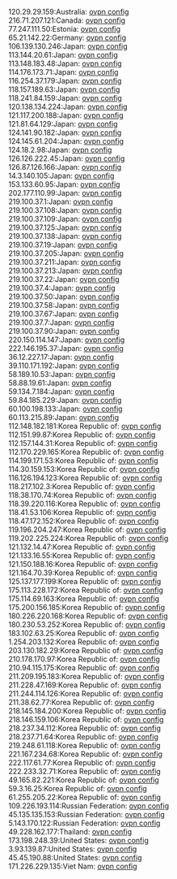 120.29.29.159:Australia: [ovpn config](vpn/120_29_29_159.ovpn)  
216.71.207.121:Canada: [ovpn config](vpn/216_71_207_121.ovpn)  
77.247.111.50:Estonia: [ovpn config](vpn/77_247_111_50.ovpn)  
65.21.142.22:Germany: [ovpn config](vpn/65_21_142_22.ovpn)  
106.139.130.246:Japan: [ovpn config](vpn/106_139_130_246.ovpn)  
113.144.20.61:Japan: [ovpn config](vpn/113_144_20_61.ovpn)  
113.148.183.48:Japan: [ovpn config](vpn/113_148_183_48.ovpn)  
114.176.173.71:Japan: [ovpn config](vpn/114_176_173_71.ovpn)  
116.254.37.179:Japan: [ovpn config](vpn/116_254_37_179.ovpn)  
118.157.189.63:Japan: [ovpn config](vpn/118_157_189_63.ovpn)  
118.241.84.159:Japan: [ovpn config](vpn/118_241_84_159.ovpn)  
120.138.134.224:Japan: [ovpn config](vpn/120_138_134_224.ovpn)  
121.117.200.188:Japan: [ovpn config](vpn/121_117_200_188.ovpn)  
121.81.64.129:Japan: [ovpn config](vpn/121_81_64_129.ovpn)  
124.141.90.182:Japan: [ovpn config](vpn/124_141_90_182.ovpn)  
124.145.61.204:Japan: [ovpn config](vpn/124_145_61_204.ovpn)  
124.18.2.98:Japan: [ovpn config](vpn/124_18_2_98.ovpn)  
126.126.222.45:Japan: [ovpn config](vpn/126_126_222_45.ovpn)  
126.87.126.166:Japan: [ovpn config](vpn/126_87_126_166.ovpn)  
14.3.140.105:Japan: [ovpn config](vpn/14_3_140_105.ovpn)  
153.133.60.95:Japan: [ovpn config](vpn/153_133_60_95.ovpn)  
202.177.110.99:Japan: [ovpn config](vpn/202_177_110_99.ovpn)  
219.100.37.1:Japan: [ovpn config](vpn/219_100_37_1.ovpn)  
219.100.37.108:Japan: [ovpn config](vpn/219_100_37_108.ovpn)  
219.100.37.109:Japan: [ovpn config](vpn/219_100_37_109.ovpn)  
219.100.37.125:Japan: [ovpn config](vpn/219_100_37_125.ovpn)  
219.100.37.138:Japan: [ovpn config](vpn/219_100_37_138.ovpn)  
219.100.37.19:Japan: [ovpn config](vpn/219_100_37_19.ovpn)  
219.100.37.205:Japan: [ovpn config](vpn/219_100_37_205.ovpn)  
219.100.37.211:Japan: [ovpn config](vpn/219_100_37_211.ovpn)  
219.100.37.213:Japan: [ovpn config](vpn/219_100_37_213.ovpn)  
219.100.37.22:Japan: [ovpn config](vpn/219_100_37_22.ovpn)  
219.100.37.4:Japan: [ovpn config](vpn/219_100_37_4.ovpn)  
219.100.37.50:Japan: [ovpn config](vpn/219_100_37_50.ovpn)  
219.100.37.58:Japan: [ovpn config](vpn/219_100_37_58.ovpn)  
219.100.37.67:Japan: [ovpn config](vpn/219_100_37_67.ovpn)  
219.100.37.7:Japan: [ovpn config](vpn/219_100_37_7.ovpn)  
219.100.37.90:Japan: [ovpn config](vpn/219_100_37_90.ovpn)  
220.150.114.147:Japan: [ovpn config](vpn/220_150_114_147.ovpn)  
222.146.195.37:Japan: [ovpn config](vpn/222_146_195_37.ovpn)  
36.12.227.17:Japan: [ovpn config](vpn/36_12_227_17.ovpn)  
39.110.171.192:Japan: [ovpn config](vpn/39_110_171_192.ovpn)  
58.189.10.53:Japan: [ovpn config](vpn/58_189_10_53.ovpn)  
58.88.19.61:Japan: [ovpn config](vpn/58_88_19_61.ovpn)  
59.134.7.184:Japan: [ovpn config](vpn/59_134_7_184.ovpn)  
59.84.185.229:Japan: [ovpn config](vpn/59_84_185_229.ovpn)  
60.100.198.133:Japan: [ovpn config](vpn/60_100_198_133.ovpn)  
60.113.215.89:Japan: [ovpn config](vpn/60_113_215_89.ovpn)  
112.148.182.181:Korea Republic of: [ovpn config](vpn/112_148_182_181.ovpn)  
112.151.99.87:Korea Republic of: [ovpn config](vpn/112_151_99_87.ovpn)  
112.157.144.31:Korea Republic of: [ovpn config](vpn/112_157_144_31.ovpn)  
112.170.229.165:Korea Republic of: [ovpn config](vpn/112_170_229_165.ovpn)  
114.199.171.53:Korea Republic of: [ovpn config](vpn/114_199_171_53.ovpn)  
114.30.159.153:Korea Republic of: [ovpn config](vpn/114_30_159_153.ovpn)  
116.126.194.123:Korea Republic of: [ovpn config](vpn/116_126_194_123.ovpn)  
118.217.102.3:Korea Republic of: [ovpn config](vpn/118_217_102_3.ovpn)  
118.38.170.74:Korea Republic of: [ovpn config](vpn/118_38_170_74.ovpn)  
118.39.220.116:Korea Republic of: [ovpn config](vpn/118_39_220_116.ovpn)  
118.41.53.106:Korea Republic of: [ovpn config](vpn/118_41_53_106.ovpn)  
118.47.172.152:Korea Republic of: [ovpn config](vpn/118_47_172_152.ovpn)  
119.196.204.247:Korea Republic of: [ovpn config](vpn/119_196_204_247.ovpn)  
119.202.225.224:Korea Republic of: [ovpn config](vpn/119_202_225_224.ovpn)  
121.132.14.47:Korea Republic of: [ovpn config](vpn/121_132_14_47.ovpn)  
121.133.16.55:Korea Republic of: [ovpn config](vpn/121_133_16_55.ovpn)  
121.150.188.16:Korea Republic of: [ovpn config](vpn/121_150_188_16.ovpn)  
121.164.70.39:Korea Republic of: [ovpn config](vpn/121_164_70_39.ovpn)  
125.137.177.199:Korea Republic of: [ovpn config](vpn/125_137_177_199.ovpn)  
175.113.228.172:Korea Republic of: [ovpn config](vpn/175_113_228_172.ovpn)  
175.114.69.163:Korea Republic of: [ovpn config](vpn/175_114_69_163.ovpn)  
175.200.156.185:Korea Republic of: [ovpn config](vpn/175_200_156_185.ovpn)  
180.226.220.168:Korea Republic of: [ovpn config](vpn/180_226_220_168.ovpn)  
180.230.53.252:Korea Republic of: [ovpn config](vpn/180_230_53_252.ovpn)  
183.102.63.25:Korea Republic of: [ovpn config](vpn/183_102_63_25.ovpn)  
1.254.203.132:Korea Republic of: [ovpn config](vpn/1_254_203_132.ovpn)  
203.130.182.29:Korea Republic of: [ovpn config](vpn/203_130_182_29.ovpn)  
210.178.170.97:Korea Republic of: [ovpn config](vpn/210_178_170_97.ovpn)  
210.94.115.175:Korea Republic of: [ovpn config](vpn/210_94_115_175.ovpn)  
211.209.195.183:Korea Republic of: [ovpn config](vpn/211_209_195_183.ovpn)  
211.228.47.169:Korea Republic of: [ovpn config](vpn/211_228_47_169.ovpn)  
211.244.114.126:Korea Republic of: [ovpn config](vpn/211_244_114_126.ovpn)  
211.38.62.77:Korea Republic of: [ovpn config](vpn/211_38_62_77.ovpn)  
218.145.184.200:Korea Republic of: [ovpn config](vpn/218_145_184_200.ovpn)  
218.146.159.106:Korea Republic of: [ovpn config](vpn/218_146_159_106.ovpn)  
218.237.34.112:Korea Republic of: [ovpn config](vpn/218_237_34_112.ovpn)  
218.237.71.64:Korea Republic of: [ovpn config](vpn/218_237_71_64.ovpn)  
219.248.61.118:Korea Republic of: [ovpn config](vpn/219_248_61_118.ovpn)  
221.167.234.68:Korea Republic of: [ovpn config](vpn/221_167_234_68.ovpn)  
222.117.61.77:Korea Republic of: [ovpn config](vpn/222_117_61_77.ovpn)  
222.233.32.71:Korea Republic of: [ovpn config](vpn/222_233_32_71.ovpn)  
49.165.82.221:Korea Republic of: [ovpn config](vpn/49_165_82_221.ovpn)  
59.3.16.25:Korea Republic of: [ovpn config](vpn/59_3_16_25.ovpn)  
61.255.205.22:Korea Republic of: [ovpn config](vpn/61_255_205_22.ovpn)  
109.226.193.114:Russian Federation: [ovpn config](vpn/109_226_193_114.ovpn)  
45.135.135.153:Russian Federation: [ovpn config](vpn/45_135_135_153.ovpn)  
5.143.170.122:Russian Federation: [ovpn config](vpn/5_143_170_122.ovpn)  
49.228.162.177:Thailand: [ovpn config](vpn/49_228_162_177.ovpn)  
173.198.248.39:United States: [ovpn config](vpn/173_198_248_39.ovpn)  
3.93.139.87:United States: [ovpn config](vpn/3_93_139_87.ovpn)  
45.45.190.88:United States: [ovpn config](vpn/45_45_190_88.ovpn)  
171.226.229.135:Viet Nam: [ovpn config](vpn/171_226_229_135.ovpn)  
